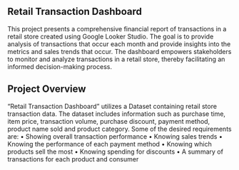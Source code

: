 ## Retail Transaction Dashboard
This project presents a comprehensive financial report of transactions in a retail store created using Google Looker Studio. 
The goal is to provide analysis of transactions that occur each month and provide insights into the metrics and sales trends that occur. 
The dashboard empowers stakeholders to monitor and analyze transactions in a retail store, thereby facilitating an informed decision-making process.

## Project Overview
“Retail Transaction Dashboard” utilizes a Dataset containing retail store transaction data. The dataset includes information such as purchase time, item price, transaction volume, purchase discount, payment method, product name sold and product category.
Some of the desired requirements are:
•	Showing overall transaction performance
•	Knowing sales trends
•	Knowing the performance of each payment method
•	Knowing which products sell the most
•	Knowing spending for discounts
•	A summary of transactions for each product and consumer
